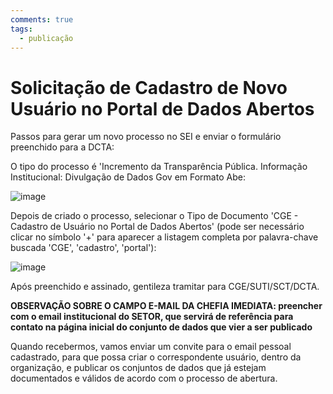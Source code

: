 ```yaml
---
comments: true
tags:
  - publicação
---
```

# Solicitação de Cadastro de Novo Usuário no Portal de Dados Abertos

Passos para gerar um novo processo no SEI e enviar o formulário preenchido para a DCTA:

O tipo do processo é 'Incremento da Transparência Pública. Informação Institucional: Divulgação de Dados Gov em Formato Abe:

![image](https://user-images.githubusercontent.com/52294411/184001368-bab3ddbe-0923-4efd-98a2-2a8013131a78.png)

Depois de criado o processo, selecionar o Tipo de Documento 'CGE - Cadastro de Usuário no Portal de Dados Abertos' (pode ser necessário clicar no símbolo '+' para aparecer a listagem completa por palavra-chave buscada 'CGE', 'cadastro', 'portal'):

![image](https://user-images.githubusercontent.com/52294411/184001453-c8801b02-e8e2-46ac-a17c-c3736e78f764.png)

Após preenchido e assinado, gentileza tramitar para CGE/SUTI/SCT/DCTA. 

**OBSERVAÇÃO SOBRE O CAMPO E-MAIL DA CHEFIA IMEDIATA: preencher com o email institucional do SETOR, que servirá de referência para contato na página inicial do conjunto de dados que vier a ser publicado**

Quando recebermos, vamos enviar um convite para o email pessoal cadastrado, para que possa criar o correspondente usuário, dentro da organização, e publicar os conjuntos de dados que já estejam documentados e válidos de acordo com o processo de abertura.